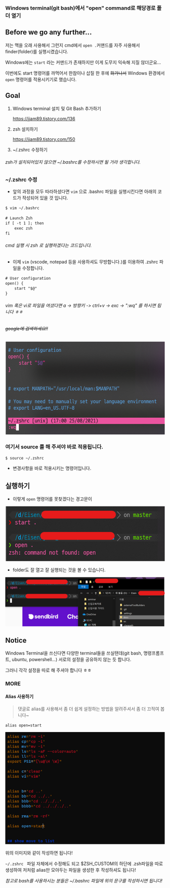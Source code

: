 ### Windows terminal(git bash)에서 "open" command로 해당경로 폴더 열기



## Before we go any further...

저는 맥을 오래 사용해서 그런지 cmd에서 ```open .```커맨드를 자주 사용해서 finder(folder)를 실행시켰습니다. 

Windows에는 ```start``` 라는 커맨드가 존재하지만 이게 도무지 익숙해 지질 않더군요... 

이번에도 start 명령어를 까먹어서 한참이나 삽질 한 후에 ~~화가나서~~ Windows 환경에서 ``` open```  명령어를 적용시키기로 했습니다.



## Goal

1. Windows terminal 설치 및 Git Bash 추가하기

    https://jjam89.tistory.com/136

2. zsh 설치하기

    https://jjam89.tistory.com/150

3. ~/.zshrc 수정하기

###### *zsh가 설치되어있지 않으면 ~/.bashrc를 수정하시면 될 거라 생각합니다.* 

### ~/.zshrc 수정

- 앞의 과정을 모두 따라하셨다면 ```vim``` 으로 .bashrc 파일을 실행시킨다면  아래의 코드가 작성되어 있을 것 입니다.

```
$ vim ~/.bashrc

# Launch Zsh 
if [ -t 1 ]; then 
    exec zsh 
fi
```

###### *cmd 실행 시 zsh 로 실행하겠다는 코드입니다.*

- 이제 ```vim``` (vscode, notepad 등을 사용하셔도 무방합니다.)를 이용하여 .zshrc 파일을 수정합니다.

```
# User configuration
open() {
    start "$@"
}
```

###### vim 혹은 vi로 파일을 여셨다면 a -> 방향키 -> ctrl+v -> exc -> ":wq" 를 하시면 됩니다 ㅎㅎ

###### ~~google에 검색하세요!!~~

![image-20210825170252074](https://raw.githubusercontent.com/KrGil/TIL/main/OS/Windows/Tools/WindowsTerminal/WindowsTerminal_zsh_custom_command.assets/image-20210825170252074.png)

### 여기서 source <path>를 해 주셔야 바로 적용됩니다.

```
$ source ~/.zshrc
```

- 변경사항을 바로 적용시키는 명령어입니다.



## 실행하기

- 이렇게 ```open``` 명령어를 못찾겠다는 경고문이

![image-20210825170633016](https://raw.githubusercontent.com/KrGil/TIL/main/OS/Windows/Tools/WindowsTerminal/WindowsTerminal_zsh_custom_command.assets/image-20210825170633016.png)

- folder도 잘 열고 잘 실행되는 것을 볼 수 있습니다.

![image-20210825170822471](https://raw.githubusercontent.com/KrGil/TIL/main/OS/Windows/Tools/WindowsTerminal/WindowsTerminal_zsh_custom_command.assets/image-20210825170822471.png)



## Notice

Windows Terminal을 쓰신다면 다양한 terminal들을 쓰실탠데(git bash, 명령프롬프트, ubuntu, powershell...) 서로의 설정을 공유하지 않는 듯 합니다. 

그러니 각각 설정을 따로 해 주셔야 합니다 ㅎㅎ



### MORE

#### Alias 사용하기

> 댓글로 alias를 사용해서 좀 더 쉽게 설정하는 방법을 알려주셔서 좀 더 끄적여 봅니다~

    alias open=start
![image-20220128090232501](https://raw.githubusercontent.com/KrGil/TIL/main/OS/Windows/Tools/WindowsTerminal/WindowsTerminal_zsh_custom_command.assets/image-20220128090232501.png)

위의 이미지와 같이 작성하면 됩니다!

```~/.zshrc ``` 파일 자체에서 수정해도 되고 $ZSH_CUSTOM의 하단에 .zsh파일을 따로 생성하여 저처럼 alias만 모아두는 파일을 생성한 후 작성하셔도 됩니다!

_참고로 bash를 사용하시는 분들은 ~/.bashrc 파일에 위의 문구를 작성하시면 됩니다!_ 
